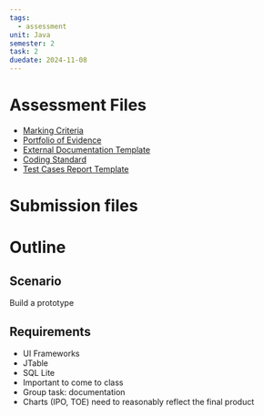 ```yaml
---
tags:
  - assessment
unit: Java
semester: 2
task: 2
duedate: 2024-11-08
---
```

# Assessment Files
- [Marking Criteria](ICTPRG547_AT2_PE_MC_TQM_V1.pdf)
- [Portfolio of Evidence](ICTPRG547_AT2_PE_TQM_V1.pdf)
- [External Documentation Template](UptownIT_External_Documention_Template.docx)
- [Coding Standard](UptownIT_External_Documention_Template.docx)
- [Test Cases Report Template](UptownIT_External_Documention_Template)
# Submission files
# Outline
## Scenario
Build a prototype
## Requirements
- UI Frameworks
- JTable
- SQL Lite
- Important to come to class
- Group task: documentation
- Charts (IPO, TOE) need to reasonably reflect the final product